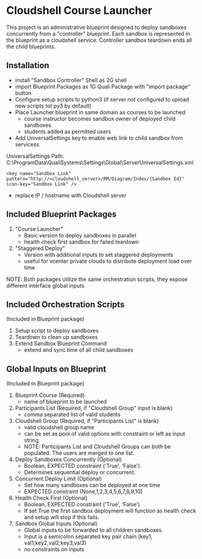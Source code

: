 # Cloudshell Course Launcher
This project is an administrative blueprint designed to deploy sandboxes concurrently from a "controller" blueprint. 
Each sandbox is represented in the blueprint as a cloudshell service. Controller sandbox teardown ends all the child blueprints.

## Installation
- install "Sandbox Controller" Shell as 2G shell
- import Blueprint Packages as 1G Quali Package with "import package" button
- Configure setup scripts to python3 (if server not configured to upload new scripts tot py3 by default)
- Place Launcher blueprint in same domain as courses to be launched
    - course instructor becomes sandbox owner of deployed child sandboxes
    - students added as permitted users
- Add UniversalSettings key to enable web link to child sandbox from servicess 

UniversalSettings Path:
C:\ProgramData\QualiSystems\Settings\Global\ServerUniversalSettings.xml
 ```
 <key name="Sandbox Link" pattern="http://<cloudshell_server>/RM/Diagram/Index/{Sandbox Id}" icon-key="Sandbox Link" />
 ``` 
- replace IP / hostname with Cloudshell server

## Included Blueprint Packages
 1. "Course Launcher"
    - Basic version to deploy sandboxes in parallel
    - health check first sandbox for failed teardown
 2. "Staggered Deploy" 
    - Version with additional inputs to set staggered deployments 
    - useful for vcenter private clouds to distribute deployment load over time
    
NOTE: Both packages utilize the same orchestration scripts, they expose different interface global inputs

## Included Orchestration Scripts
(Included in Blueprint package)
1. Setup script to deploy sandboxes
2. Teardown to clean up sandboxes
3. Extend Sandbox Blueprint Command
   - extend and sync time of all child sandboxes 
   
## Global Inputs on Blueprint
(Included in Blueprint package)
1. Blueprint Course (Required)
    - name of blueprint to be launched
2. Participants List (Required, if "Cloudshell Group" input is blank)
    - comma separated list of valid students
3. Cloudshell Group (Required, if "Participants List" is blank)
    - valid cloudshell group name 
    - can be set as pool of valid options with constraint or left as input string
    - NOTE: Participants List and Cloudshell Groups can both be populated. The users are merged to one list.
4. Deploy Sandboxes Concurrently (Optional)
    - Boolean, EXPECTED constraint ('True', 'False'). 
    - Determines sequential deploy or concurrent.
5. Concurrent Deploy Limit (Optional)
    - Set how many sandboxes can be deployed at one time
    - EXPECTED constraint (None,1,2,3,4,5,6,7,8,9,10)
6. Health Check First (Optional)
    - Boolean, EXPECTED constraint ('True', 'False')
    - If set True the first sandbox deployment will function as health check and setup will stop if this fails.
7. Sandbox Global Inputs (Optional)
    - Global inputs to be forwarded to all children sandboxes. 
    - Input is a semicolon separated key pair chain (key1, val1;key2,val2;key3,val3)
    - no constraints on inputs
